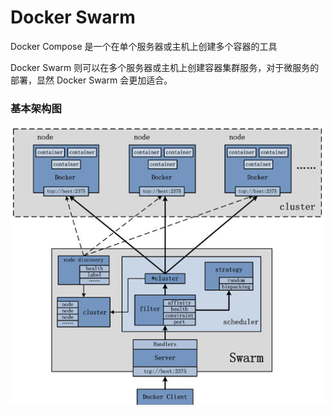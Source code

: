 # Docker Swarm

Docker Compose 是一个在单个服务器或主机上创建多个容器的工具

Docker Swarm 则可以在多个服务器或主机上创建容器集群服务，对于微服务的部署，显然 Docker Swarm 会更加适合。

### 基本架构图

![基本架构图](./imgs/swarm.png)
